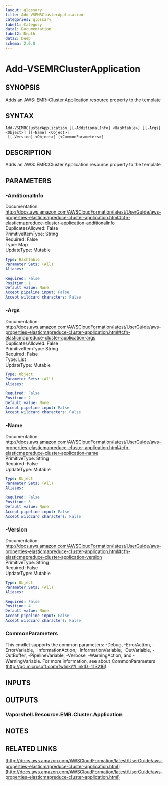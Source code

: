 ```yaml
---
layout: glossary
title: Add-VSEMRClusterApplication
categories: glossary
label1: Category
data1: Documentation
label2: Depth
data2: Deep
schema: 2.0.0
---
```


# Add-VSEMRClusterApplication

## SYNOPSIS
Adds an AWS::EMR::Cluster.Application resource property to the template

## SYNTAX

```
Add-VSEMRClusterApplication [[-AdditionalInfo] <Hashtable>] [[-Args] <Object>] [[-Name] <Object>]
 [[-Version] <Object>] [<CommonParameters>]
```

## DESCRIPTION
Adds an AWS::EMR::Cluster.Application resource property to the template

## PARAMETERS

### -AdditionalInfo
Documentation: http://docs.aws.amazon.com/AWSCloudFormation/latest/UserGuide/aws-properties-elasticmapreduce-cluster-application.html#cfn-elasticmapreduce-cluster-application-additionalinfo    
DuplicatesAllowed: False    
PrimitiveItemType: String    
Required: False    
Type: Map    
UpdateType: Mutable

```yaml
Type: Hashtable
Parameter Sets: (All)
Aliases:

Required: False
Position: 1
Default value: None
Accept pipeline input: False
Accept wildcard characters: False
```

### -Args
Documentation: http://docs.aws.amazon.com/AWSCloudFormation/latest/UserGuide/aws-properties-elasticmapreduce-cluster-application.html#cfn-elasticmapreduce-cluster-application-args    
DuplicatesAllowed: False    
PrimitiveItemType: String    
Required: False    
Type: List    
UpdateType: Mutable

```yaml
Type: Object
Parameter Sets: (All)
Aliases:

Required: False
Position: 2
Default value: None
Accept pipeline input: False
Accept wildcard characters: False
```

### -Name
Documentation: http://docs.aws.amazon.com/AWSCloudFormation/latest/UserGuide/aws-properties-elasticmapreduce-cluster-application.html#cfn-elasticmapreduce-cluster-application-name    
PrimitiveType: String    
Required: False    
UpdateType: Mutable

```yaml
Type: Object
Parameter Sets: (All)
Aliases:

Required: False
Position: 3
Default value: None
Accept pipeline input: False
Accept wildcard characters: False
```

### -Version
Documentation: http://docs.aws.amazon.com/AWSCloudFormation/latest/UserGuide/aws-properties-elasticmapreduce-cluster-application.html#cfn-elasticmapreduce-cluster-application-version    
PrimitiveType: String    
Required: False    
UpdateType: Mutable

```yaml
Type: Object
Parameter Sets: (All)
Aliases:

Required: False
Position: 4
Default value: None
Accept pipeline input: False
Accept wildcard characters: False
```

### CommonParameters
This cmdlet supports the common parameters: -Debug, -ErrorAction, -ErrorVariable, -InformationAction, -InformationVariable, -OutVariable, -OutBuffer, -PipelineVariable, -Verbose, -WarningAction, and -WarningVariable.
For more information, see about_CommonParameters (http://go.microsoft.com/fwlink/?LinkID=113216).

## INPUTS

## OUTPUTS

### Vaporshell.Resource.EMR.Cluster.Application

## NOTES

## RELATED LINKS

[http://docs.aws.amazon.com/AWSCloudFormation/latest/UserGuide/aws-properties-elasticmapreduce-cluster-application.html](http://docs.aws.amazon.com/AWSCloudFormation/latest/UserGuide/aws-properties-elasticmapreduce-cluster-application.html)

